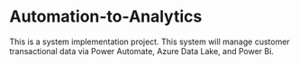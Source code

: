 # Automation-to-Analytics
This is a system implementation project.  This system will manage customer transactional data via Power Automate, Azure Data Lake,  and Power Bi.
